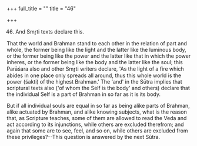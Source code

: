 +++
full_title = ""
title = "46"

+++


46. And Smr̥ti texts declare this.

That the world and Brahman stand to each other in the relation of part and whole, the former being like the light and the latter like the luminous body, or the former being like the power and the latter like that in which the power inheres, or the former being like the body and the latter like the soul; this Parāśara also and other Smr̥ti writers declare, 'As the light of a fire which abides in one place only spreads all around, thus this whole world is the power (śakti) of the highest Brahman.' The 'and' in the Sūtra implies that scriptural texts also ('of whom the Self is the body' and others) declare that the individual Self is a part of Brahman in so far as it is its body.

But if all individual souls are equal in so far as being alike parts of Brahman, alike actuated by Brahman, and alike knowing subjects, what is the reason that, as Scripture teaches, some of them are allowed to read the Veda and act according to its injunctions, while others are excluded therefrom; and again that some are to see, feel, and so on, while others are excluded from these privileges?--This question is answered by the next Sūtra.

